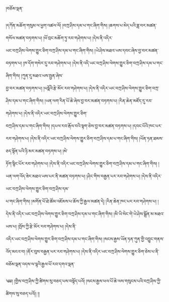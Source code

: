 ﻿  
།བཅོམ་ལྡན་  
  
།དཀོན་མཆོག་གསུམ་ལ་ཕྱག་འཚལ་ལོ། །བཀྲ་ཤིས་དམ་པ་གང་ཞིག་གིས། །ཆགས་པ་མེད་པའི་ཟླ་བར་མཚན་གསོལ་མཚན་བཏགས་པ། །ཕོ་བྲང་མཆོག་ཏུ་རབ་གཤེགས་པ། །དེས་ནི་འདིར་  
ཡང་བཀྲ་ཤིས་ལེགས་གྱུར་ཅིག་བཀྲ་ཤིས་དམ་པ་གང་ཞིག་གིས། །ཡེ་ཤེས་མཐའ་ཡས་དབང་ཞེས་བྱ་བར་མཚན་བཏགས་པ། །ཁ་དོག་གསེར་དུ་རབ་གཤེགས་པ། །དེས་ནི་འདི་ཡང་བཀྲ་ཤིས་ལེགས་གྱུར་ཅིག་བཀྲ་ཤིས་དམ་པ་གང་ཞིག་གིས། །ཀུན་དུ་མཐའ་ཡས་སྤྱན་ཞེས་  
བྱ་བར་མཚན་བཏགས་པ། །པདྨོའི་རྩེ་མོར་རབ་གཤེགས་པ། །དེས་ནི་འདིར་ཡང་བཀྲ་ཤིས་ལེགས་གྱུར་ཅིག་བཀྲ་ཤིས་དམ་པ་གང་ཞིག་གིས། །ཡན་ལག་རིན་པོ་ཆེ་ཞེས་བྱ་བར་མཚན་བཏགས་པ། །རིན་ཆེན་མཛོད་དུ་རབ་གཤེགས་པ། །དེས་ནི་འདིར་ཡང་བཀྲ་ཤིས་ལེགས་གྱུར་ཅིག་  
བཀྲ་ཤིས་དམ་པ་གང་ཞིག་གིས། །དཔལ་རབ་རྒོལ་བའི་སྟག་ཅེས་བྱ་བར་མཚན་བཏགས་པ། །དབང་པོའི་ཁང་པར་རབ་གཤེགས་པ། །དེས་ནི་འདིར་ཡང་བཀྲ་ཤིས་ལེགས་གྱུར་ཅིག་བཀྲ་ཤིས་དམ་པ་གང་ཞིག་གིས། །ཡོན་ཏན་ཐམས་ཅད་སྟོན་པའི་ཉི་མར་མཚན་བཏགས་པ། །མེ་  
ཏོག་སྙིང་པོར་རབ་གཤེགས་པ། །དེས་ནི་འདིར་ཡང་བཀྲ་ཤིས་ལེགས་གྱུར་ཅིག་བཀྲ་ཤིས་དམ་པ་གང་ཞིག་གིས། །ཡན་ལག་འོད་ཟེར་མཐའ་ཡས་པར་ནི་མཚན་བཏགས་པ། །ཤིང་གིས་བརྒྱན་པར་རབ་གཤེགས་པ། །དེས་ནི་འདིར་ཡང་བཀྲ་ཤིས་ལེགས་གྱུར་ཅིག་བཀྲ་ཤིས་དམ་  
པ་གང་ཞིག་གིས། །མགོན་པོ་ཐེ་ཚོམ་འཇོམས་པ་ཆོས་ཀྱི་རྒྱལ་མཚན་དེ། །རིན་ཆེན་ཁང་པར་རབ་གཤེགས་པ། །དེས་ནི་འདིར་ཡང་བཀྲ་ཤིས་ལེགས་གྱུར་ཅིག་བཀྲ་ཤིས་དམ་པ་གང་ཞིག་གིས། །མི་ཡི་སེང་གེ་ཡེ་ཤེས་སྒྲོན་མ་མཐའ་ཡས་པ། །སྤོས་ཀྱི་རྩེ་མོར་རབ་གཤེགས་པ། །དེས་ནི་  
འདིར་ཡང་བཀྲ་ཤིས་ལེགས་གྱུར་ཅིག་བཀྲ་ཤིས་དམ་པ་གང་ཞིག་གིས། །སངས་རྒྱས་ཡོན་ཏན་ཀུན་གྱི་འབྱུང་གནས་འོད་མངའ་བ། །ནོར་བུས་བརྒྱན་པར་རབ་གཤེགས་པ། །དེས་ནི་འདིར་ཡང་བཀྲ་ཤིས་ལེགས་གྱུར་ཅིག་ཅེས་པ་ནི་བཅོམ་ལྡན་འདས་ལ་ལྷའི་རྒྱལ་པོ་རབ་དགའ་ལྡན་  
  
༄༅། །གྱིས་བཀྲ་ཤིས་ཀྱི་ཚིགས་སུ་བཅད་པས་བསྟོད་པའོ། །སངས་རྒྱས་ཕལ་པོ་ཆེ་ལས་གསུངས་པའི་བཀྲ་ཤིས་ཀྱི་ཚིགས་སུ་བཅད་པའོ།། །།  
  
  

